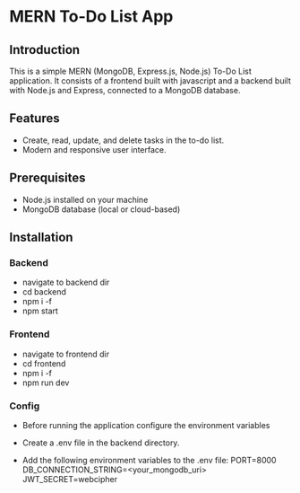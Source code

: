 # MERN To-Do List App

## Introduction
This is a simple MERN (MongoDB, Express.js, Node.js) To-Do List application. It consists of a frontend built with javascript and a backend built with Node.js and Express, connected to a MongoDB database.

## Features
- Create, read, update, and delete tasks in the to-do list.
- Modern and responsive user interface.

## Prerequisites
- Node.js installed on your machine
- MongoDB database (local or cloud-based)

## Installation

### Backend
- navigate to backend dir
- cd backend
- npm i -f
- npm start

### Frontend
- navigate to frontend dir
- cd frontend
- npm i -f
- npm run dev

### Config
- Before running the application configure the environment variables
- Create a .env file in the backend directory.

- Add the following environment variables to the .env file:
PORT=8000
DB_CONNECTION_STRING=<your_mongodb_uri>
JWT_SECRET=webcipher


